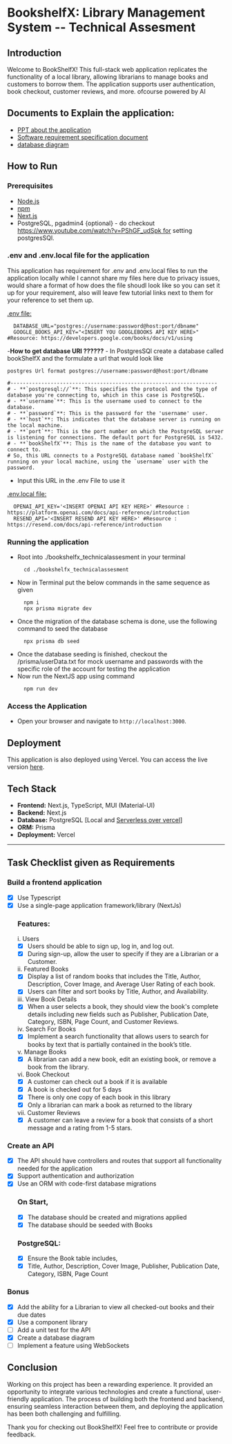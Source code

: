 # BookshelfX: Library Management System -- Technical Assesment
## Introduction

Welcome to BookShelfX! This full-stack web application replicates the functionality of a local library, allowing librarians to manage books and customers to borrow them. The application supports user authentication, book checkout, customer reviews, and more. ofcourse powered by AI 

## Documents to Explain the application:
- <a href ="https://docs.google.com/presentation/d/1_UGKx3D1e9rAA5mn69heauWKn0tcD_15/edit?usp=sharing&ouid=106341078487048229041&rtpof=true&sd=true">PPT about the application</a>
- <a href="https://drive.google.com/file/d/1-qhXPTJAJR2wPTPE4VrkXXB6XlfUwwGd/view?usp=drive_link">Software requirement specification document</a>
- <a href="https://drive.google.com/file/d/1PT0_CdRyjbYapgowLKv9z2UmDpyFizlC/view?usp=drive_link">database diagram</a>
  
## How to Run

### Prerequisites

- <a href="https://nodejs.org/en/download/package-manager">Node.js</a>
- <a href="https://docs.npmjs.com/downloading-and-installing-node-js-and-npm">npm</a>
- <a href="https://nextjs.org/docs/getting-started/installation"> Next.js </a>
- PostgreSQL, pgadmin4 {optional} -
  do checkout https://www.youtube.com/watch?v=PShGF_udSpk for setting postgresSQl. 
### .env and .env.local file for the application 
This application has requirement for .env and .env.local files to run the application locally while I cannot share my files here due to privacy issues, would share a format of how does the file  shoudl look like so you can set it up for your requirement, also will leave few tutorial links  next to them for your reference to set them up.<br/>

<ins>.env file:</ins>
  ```env
    DATABASE_URL="postgres://username:password@host:port/dbname"
    GOOGLE_BOOKS_API_KEY="<INSERT YOU GOOGLEBOOKS API KEY HERE>" #Resource: https://developers.google.com/books/docs/v1/using
  ```
-**How to get database URl ??????** - In PostgresSQl create a database called bookShelfX and the formulate a url that would look like 
  ```
  postgres Url format postgres://username:password@host:port/dbname

  #-------------------------------------------------------------------
  # - **`postgresql://`**: This specifies the protocol and the type of database you're connecting to, which in this case is PostgreSQL.
  # - **`username`**: This is the username used to connect to the database.
  # - **`password`**: This is the password for the 'username' user.
  # - **`host`**: This indicates that the database server is running on the local machine.
  # - **`port`**: This is the port number on which the PostgreSQL server is listening for connections. The default port for PostgreSQL is 5432.
  # - **`bookShelfX`**: This is the name of the database you want to connect to.
  # So, this URL connects to a PostgreSQL database named `bookShelfX` running on your local machine, using the `username` user with the password.
  ```
- Input this URL in the .env File to use it

<ins>.env.local  file:</ins> 
  
  ```env
    OPENAI_API_KEY='<INSERT OPENAI API KEY HERE>' #Resource : https://platform.openai.com/docs/api-reference/introduction
    RESEND_API='<INSERT RESEND API KEY HERE>' #Resource :  https://resend.com/docs/api-reference/introduction
  ```

### Running the application 
- Root into ./bookshelfx_technicalassesment in your terminal
  ```
    cd ./bookshelfx_technicalassesment
  ```
- Now in Terminal put the below commands in the same sequence as given
  ```
    npm i
    npx prisma migrate dev
  ```
- Once the migration of the database schema is done, use the following command to seed the database
  ```
    npx prisma db seed
  ```
- Once the database seeding is finished, checkout the /prisma/userData.txt for mock username and passwords with the specific role of the account for testing the application
- Now run the NextJS app using command
  ```
    npm run dev
  ```

### Access the Application

- Open your browser and navigate to `http://localhost:3000`.


## Deployment

This application is also deployed using Vercel. You can access the live version <a href="https://www.bookshelfx.store/">here</a>.

## Tech Stack

- **Frontend:** Next.js, TypeScript, MUI (Material-UI)
- **Backend:** Next.js
- **Database:** PostgreSQL [Local and <a href ="https://vercel.com/docs/storage/vercel-postgres">Serverless over vercel</a>]
- **ORM:** Prisma
- **Deployment:** Vercel

---

## Task Checklist given as Requirements
### Build a frontend application 
- [x] Use Typescript
- [x] Use a single-page application framework/library (NextJs)
  ### Features:
    i. Users
     - [x] Users should be able to sign up, log in, and log out.
     - [x] During sign-up, allow the user to specify if they are a Librarian or a Customer.
  
    ii. Featured Books
    - [x] Display a list of random books that includes the Title, Author,
    Description, Cover Image, and Average User Rating of each book.
    - [x] Users can filter and sort books by Title, Author, and Availability.
    
    iii. View Book Details
    - [x] When a user selects a book, they should view the book's complete
    details including new fields such as Publisher, Publication Date,
    Category, ISBN, Page Count, and Customer Reviews.
    
    iv. Search For Books
    - [x] Implement a search functionality that allows users to search for
    books by text that is partially contained in the book’s title.
    
    v. Manage Books
    - [x] A librarian can add a new book, edit an existing book, or remove a
    book from the library.
    
    vi. Book Checkout
    - [x] A customer can check out a book if it is available
    - [x] A book is checked out for 5 days
    - [x] There is only one copy of each book in this library
    - [x] Only a librarian can mark a book as returned to the library
    
    vii. Customer Reviews
     - [x] A customer can leave a review for a book that consists of a short
      message and a rating from 1-5 stars.
### Create an API
- [x] The API should have controllers and routes that support all functionality needed
for the application
- [x] Support authentication and authorization
- [x] Use an ORM with code-first database migrations
  ### On Start,
   - [x] The database should be created and migrations applied
   - [x] The database should be seeded with Books
  ### PostgreSQL:
   - [x] Ensure the Book table includes,
   - [x] Title, Author, Description, Cover Image, Publisher, Publication Date,
         Category, ISBN, Page Count
### Bonus
- [x] Add the ability for a Librarian to view all checked-out books and their due dates
- [x] Use a component library
- [ ] Add a unit test for the API
- [x] Create a database diagram
- [ ] Implement a feature using WebSockets

## Conclusion

Working on this project has been a rewarding experience. It provided an opportunity to integrate various technologies and create a functional, user-friendly application. The process of building both the frontend and backend, ensuring seamless interaction between them, and deploying the application has been both challenging and fulfilling.

Thank you for checking out BookShelfX! Feel free to contribute or provide feedback.
 
